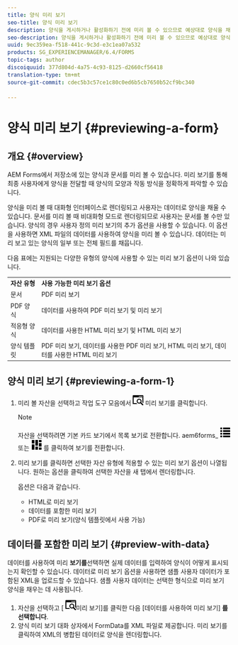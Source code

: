 ```yaml
---
title: 양식 미리 보기
seo-title: 양식 미리 보기
description: 양식을 게시하거나 활성화하기 전에 미리 볼 수 있으므로 예상대로 양식을 채울 수 있습니다. 미리 보기 옵션은 지원되는 양식 유형에 따라 다를 수 있습니다.
seo-description: 양식을 게시하거나 활성화하기 전에 미리 볼 수 있으므로 예상대로 양식을 채울 수 있습니다. 미리 보기 옵션은 지원되는 양식 유형에 따라 다를 수 있습니다.
uuid: 9ec359ea-f518-441c-9c3d-e3c1ea07a532
products: SG_EXPERIENCEMANAGER/6.4/FORMS
topic-tags: author
discoiquuid: 377d804d-4a75-4c93-8125-d2660cf56418
translation-type: tm+mt
source-git-commit: cdec5b3c57ce1c80c0ed6b5cb7650b52cf9bc340

---
```



# 양식 미리 보기 {#previewing-a-form}

## 개요 {#overview}

AEM Forms에서 저장소에 있는 양식과 문서를 미리 볼 수 있습니다. 미리 보기를 통해 최종 사용자에게 양식을 전달할 때 양식의 모양과 작동 방식을 정확하게 파악할 수 있습니다.

양식을 미리 볼 때 대화형 인터페이스로 렌더링되고 사용자는 데이터로 양식을 채울 수 있습니다. 문서를 미리 볼 때 비대화형 모드로 렌더링되므로 사용자는 문서를 볼 수만 있습니다. 양식의 경우 사용자 정의 미리 보기의 추가 옵션을 사용할 수 있습니다. 이 옵션을 사용하면 XML 파일의 데이터를 사용하여 양식을 미리 볼 수 있습니다. 데이터는 미리 보고 있는 양식의 일부 또는 전체 필드를 채웁니다.

다음 표에는 지원되는 다양한 유형의 양식에 사용할 수 있는 미리 보기 옵션이 나와 있습니다.

<table> 
 <tbody>
  <tr>
   <td><strong>자산 유형</strong><br /> </td> 
   <td><strong>사용 가능한 미리 보기 옵션</strong><br /> </td> 
  </tr>
  <tr>
   <td>문서</td> 
   <td>PDF 미리 보기</td> 
  </tr>
  <tr>
   <td>PDF 양식</td> 
   <td>데이터를 사용하여 PDF 미리 보기 및 미리 보기<br /> </td> 
  </tr>
  <tr>
   <td>적응형 양식</td> 
   <td>데이터를 사용한 HTML 미리 보기 및 HTML 미리 보기</td> 
  </tr>
  <tr>
   <td>양식 템플릿</td> 
   <td>PDF 미리 보기, 데이터를 사용한 PDF 미리 보기, HTML 미리 보기, 데이터를 사용한 HTML 미리 보기<br /> </td> 
  </tr>
 </tbody>
</table>

## 양식 미리 보기 {#previewing-a-form-1}

1. 미리 볼 자산을 선택하고 작업 도구 모음에서 ![aem6forms_preview](assets/aem6forms_preview.png) 미리 보기를 클릭합니다.

   >[!NOTE]
   >
   >자산을 선택하려면 기본 카드 보기에서 목록 보기로 전환합니다. aem6forms_ ![viewlist](assets/aem6forms_viewlist.png) 또는 ![aem6forms_viewcard](assets/aem6forms_viewcard.png) 를 클릭하여 보기를 전환합니다.

1. 미리 보기를 클릭하면 선택한 자산 유형에 적용할 수 있는 미리 보기 옵션이 나열됩니다. 원하는 옵션을 클릭하여 선택한 자산을 새 탭에서 렌더링합니다.

   옵션은 다음과 같습니다.

   * HTML로 미리 보기
   * 데이터를 포함한 미리 보기
   * PDF로 미리 보기(양식 템플릿에서 사용 가능)

## 데이터를 포함한 미리 보기 {#preview-with-data}

데이터를 사용하여 미리 **보기를**&#x200B;선택하면 실제 데이터를 입력하여 양식이 어떻게 표시되는지 확인할 수 있습니다. 데이터로 미리 보기 옵션을 사용하면 샘플 사용자 데이터가 포함된 XML을 업로드할 수 있습니다. 샘플 사용자 데이터는 선택한 형식으로 미리 보기 양식을 채우는 데 사용됩니다.

1. 자산을 선택하고 [ ![aem6forms_preview](assets/aem6forms_preview.png)미리 보기]를 클릭한 다음 [데이터를 사용하여 미리 보기] **를 선택합니다**.
1. 양식 미리 보기 대화 상자에서 FormData를 XML 파일로 제공합니다. 미리 보기를 클릭하여 XML의 병합된 데이터로 양식을 렌더링합니다.

